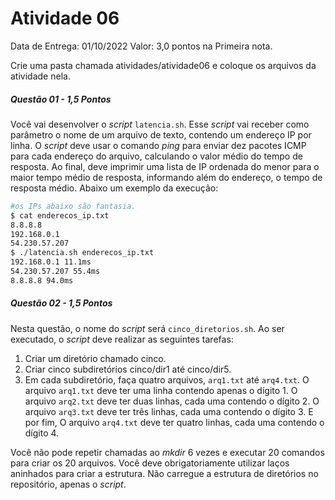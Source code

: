 # Atividade 06

Data de Entrega: 01/10/2022
Valor: 3,0 pontos na Primeira nota.

Crie uma pasta chamada atividades/atividade06 e coloque os arquivos da atividade nela.

##### Questão 01 - 1,5 Pontos
Você vai desenvolver o _script_ `latencia.sh`. Esse _script_ vai receber como parâmetro o nome de um arquivo de texto, contendo um endereço IP por linha.
O _script_ deve usar o comando _ping_ para enviar dez pacotes ICMP para cada endereço do arquivo, calculando o valor médio do tempo de resposta. Ao final, deve imprimir uma lista de IP ordenada do menor para o maior tempo médio de resposta, informando além do endereço, o tempo de resposta médio.
Abaixo um exemplo da execução:

```sh
#os IPs abaixo são fantasia. 
$ cat enderecos_ip.txt
8.8.8.8
192.168.0.1
54.230.57.207
$ ./latencia.sh enderecos_ip.txt
192.168.0.1 11.1ms
54.230.57.207 55.4ms
8.8.8.8 94.0ms
```

##### Questão 02 - 1,5 Pontos
Nesta questão, o nome do _script_ será `cinco_diretorios.sh`. Ao ser executado, o _script_ deve realizar as seguintes tarefas:

1. Criar um diretório chamado cinco.
2. Criar cinco subdiretórios cinco/dir1 até cinco/dir5.
3. Em cada subdiretório, faça quatro arquivos, `arq1.txt` até `arq4.txt`. O arquivo `arq1.txt` deve ter uma linha contendo apenas o dígito 1. O arquivo `arq2.txt` deve ter duas linhas, cada uma contendo o dígito 2. O arquivo `arq3.txt` deve ter três linhas, cada uma contendo o dígito 3. E por fim, O arquivo `arq4.txt` deve ter quatro linhas, cada uma contendo o dígito 4.


Você não pode repetir chamadas ao _mkdir_ 6 vezes e executar 20 comandos para criar os 20 arquivos. Você deve obrigatoriamente utilizar laços aninhados para criar a estrutura.
Não carregue a estrutura de diretórios no repositório, apenas o _script_.